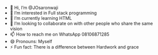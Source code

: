 - 👋 Hi, I’m @JOsaronwaji
- 👀 I’m interested in Full stack programming 
- 🌱 I’m currently learning HTML 
- 💞️ I’m looking to collaborate on with other people who share the same vision 
- 📫 How to reach me on WhatsApp 08106871285
- 😄 Pronouns: Myself 
- ⚡ Fun fact: There is a difference between Hardwork and grace

<!---
JOsaronwaji/JOsaronwaji is a ✨ special ✨ repository because its `README.md` (this file) appears on your GitHub profile.
You can click the Preview link to take a look at your changes.
--->

